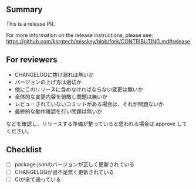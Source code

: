 ## Summary
This is a release PR.

For more information on the release instructions, please see:
https://github.com/ksrgtech/misskey/blob/fork/CONTRIBUTING.md#release

## For reviewers
- CHANGELOGに抜け漏れは無いか
- バージョンの上げ方は適切か
- 他にこのリリースに含めなければならない変更は無いか
- 全体的な変更内容を俯瞰し問題は無いか
- レビューされていないコミットがある場合は、それが問題ないか
- 最終的な動作確認を行い問題は無いか

などを確認し、リリースする準備が整っていると思われる場合は approve してください。

## Checklist
- [ ] package.jsonのバージョンが正しく更新されている
- [ ] CHANGELOGが過不足無く更新されている
- [ ] CIが全て通っている

